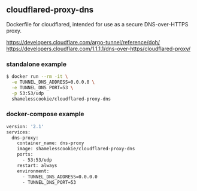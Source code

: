 ## cloudflared-proxy-dns

Dockerfile for cloudflared, intended for use as a secure DNS-over-HTTPS proxy.

https://developers.cloudflare.com/argo-tunnel/reference/doh/
https://developers.cloudflare.com/1.1.1.1/dns-over-https/cloudflared-proxy/

### standalone example

```bash
$ docker run --rm -it \
  -e TUNNEL_DNS_ADDRESS=0.0.0.0 \
  -e TUNNEL_DNS_PORT=53 \
  -p 53:53/udp
  shamelesscookie/cloudflared-proxy-dns
```

### docker-compose example

```bash
version: '2.1'
services:
  dns-proxy:
    container_name: dns-proxy
    image: shamelesscookie/cloudflared-proxy-dns
    ports:
      - 53:53/udp
    restart: always
    environment:
      - TUNNEL_DNS_ADDRESS=0.0.0.0  
      - TUNNEL_DNS_PORT=53
```
